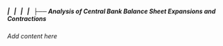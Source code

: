 ##### |   |   |   |   ├── Analysis of Central Bank Balance Sheet Expansions and Contractions

*Add content here*